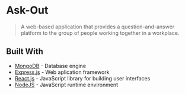 # Ask-Out
> A web-based application that provides a question-and-answer platform to the group of people working together in a workplace.

## Built With

* [MongoDB](https://docs.mongodb.com/) - Database engine
* [Express.js](https://expressjs.com/en/4x/api) - Web aplication framework
* [React.js](https://reactjs.org/docs/) - JavaScript library for building user interfaces
* [NodeJS](https://nodejs.org/en/docs/) -  JavaScript runtime environment

